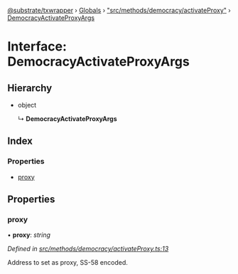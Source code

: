 [@substrate/txwrapper](../README.md) › [Globals](../globals.md) › ["src/methods/democracy/activateProxy"](../modules/_src_methods_democracy_activateproxy_.md) › [DemocracyActivateProxyArgs](_src_methods_democracy_activateproxy_.democracyactivateproxyargs.md)

# Interface: DemocracyActivateProxyArgs

## Hierarchy

* object

  ↳ **DemocracyActivateProxyArgs**

## Index

### Properties

* [proxy](_src_methods_democracy_activateproxy_.democracyactivateproxyargs.md#proxy)

## Properties

###  proxy

• **proxy**: *string*

*Defined in [src/methods/democracy/activateProxy.ts:13](https://github.com/paritytech/txwrapper/blob/7ad8b09/src/methods/democracy/activateProxy.ts#L13)*

Address to set as proxy, SS-58 encoded.
